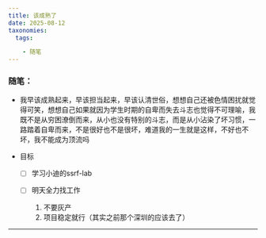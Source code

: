 ```yaml
---
title: 该成熟了
date: 2025-08-12
taxonomies:
  tags:

    - 随笔
---
```


### 随笔：

- 我早该成熟起来，早该担当起来，早该认清世俗，想想自己还被色情困扰就觉得可笑，想想自己如果就因为学生时期的自卑而失去斗志也觉得不可理喻，我既不是从穷困潦倒而来，从小也没有特别的斗志，而是从小沾染了坏习惯，一路踏着自卑而来，不是很好也不是很坏，难道我的一生就是这样，不好也不坏，我不能成为顶流吗

- 目标

  - [ ] 学习小迪的ssrf-lab

  - [ ] 明天全力找工作
    1. 不要灰产
    1. 项目稳定就行（其实之前那个深圳的应该去了）

------

